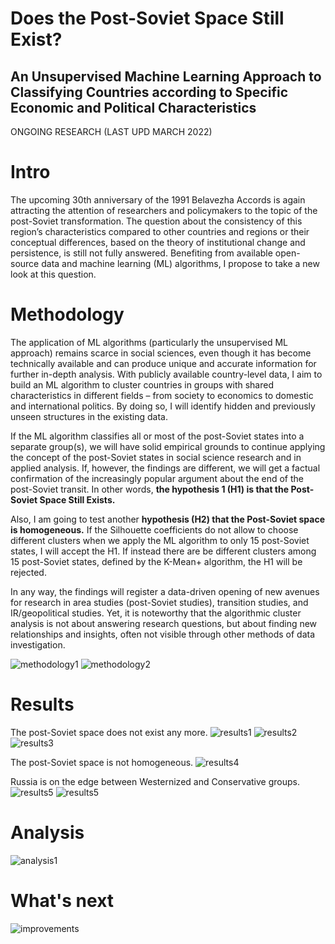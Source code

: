# Does the Post-Soviet Space Still Exist? 
## An Unsupervised Machine Learning Approach to Classifying Countries according to Specific Economic and Political Characteristics

ONGOING RESEARCH (LAST UPD MARCH 2022)

# Intro 
The upcoming 30th anniversary of the 1991 Belavezha Accords is again attracting the attention of researchers and policymakers to the topic of the post-Soviet transformation. The question about the consistency of this region’s characteristics compared to other countries and regions or their conceptual differences, based on the theory of institutional change and persistence, is still not fully answered. Benefiting from available open-source data and machine learning (ML) algorithms, I propose to take a new look at this question.

# Methodology
The application of ML algorithms (particularly the unsupervised ML approach) remains scarce in social sciences, even though it has become technically available and can produce unique and accurate information for further in-depth analysis. With publicly available country-level data, I aim to build an ML algorithm to cluster countries in groups with shared characteristics in different fields – from society to economics to domestic and international politics. By doing so, I will identify hidden and previously unseen structures in the existing data.

If the ML algorithm classifies all or most of the post-Soviet states into a separate group(s), we will have solid empirical grounds to continue applying the concept of the post-Soviet states in social science research and in applied analysis. If, however, the findings are different, we will get a factual confirmation of the increasingly popular argument about the end of the post-Soviet transit. In other words, **the hypothesis 1 (H1) is that the Post-Soviet Space Still Exists.**

Also, I am going to test another **hypothesis (H2) that the Post-Soviet space is homogeneous.** If the Silhouette coefficients do not allow to choose different clusters when we apply the ML algorithm to only 15 post-Soviet states, I will accept the H1. If instead there are be different clusters among 15 post-Soviet states, defined by the K-Mean+ algorithm, the H1 will be rejected.

In any way, the findings will register a data-driven opening of new avenues for research in area studies (post-Soviet studies), transition studies, and IR/geopolitical studies. Yet, it is noteworthy that the algorithmic cluster analysis is not about answering research questions, but about finding new relationships and insights, often not visible through other methods of data investigation.

![methodology1](presentation/1.jpg)
![methodology2](presentation/2.jpg)

# Results

The post-Soviet space does not exist any more. 
![results1](presentation/3.jpg)
![results2](presentation/4.jpg)
![results3](presentation/5.jpg)

The post-Soviet space is not homogeneous.
![results4](presentation/6.jpg)

Russia is on the edge between Westernized and Conservative groups.
![results5](presentation/7.jpg)
![results5](presentation/8.jpg)

# Analysis
![analysis1](presentation/9.jpg)

# What's next
![improvements](presentation/10.jpg)



